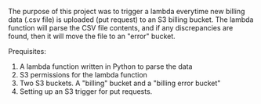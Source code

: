 The purpose of this project was to trigger a lambda everytime new billing data (.csv file) is uploaded (put request) to an S3 billing bucket. The lambda function will parse the CSV file contents, and if any discrepancies are found, then it will move the file to an "error" bucket.

Prequisites:
1. A lambda function written in Python to parse the data
2. S3 permissions for the lambda function
3. Two S3 buckets. A "billing" bucket and a "billing error bucket"
4. Setting up an S3 trigger for put requests.
